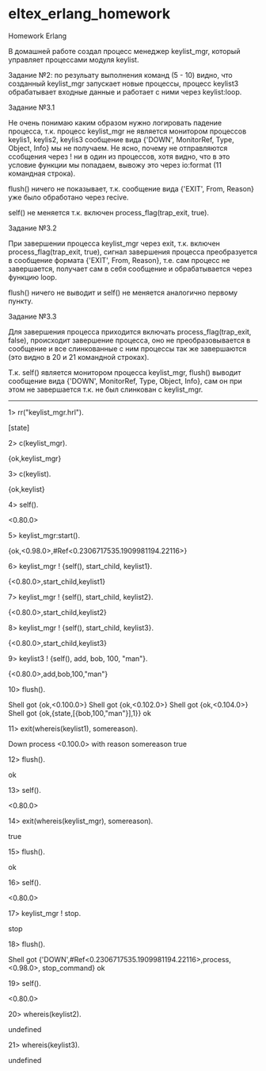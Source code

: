 # eltex_erlang_homework
Homework Erlang

В домашней работе создал процесс менеджер keylist_mgr, который управляет процессами модуля keylist.

Задание №2: по резульату выполнения команд (5 - 10) видно, что созданный keylist_mgr запускает новые процессы, процесс keylist3 обрабатывает входные данные и работает с ними через keylist:loop.

Задание №3.1

Не очень понимаю каким образом нужно логировать падение процесса, т.к. процесс keylist_mgr не является монитором процессов keylis1, keylis2, keylis3 сообщение вида {'DOWN', MonitorRef, Type, Object, Info} мы не получаем. Не ясно, почему не отправляются ссобщения через ! ни в один из процессов, хотя видно, что в это условие функции мы попадаем, вывожу это через io:format (11 командная строка).

flush() ничего не показывает, т.к. сообщение вида {'EXIT', From, Reason} уже было обработано через recive.

self() не меняется т.к. включен process_flag(trap_exit, true).

Задание №3.2

При завершении процесса keylist_mgr через exit, т.к. включен process_flag(trap_exit, true), сигнал завершения процесса преобразуется в сообщение формата {'EXIT', From, Reason}, т.е. сам процесс не завершается, получает сам в себя сообщение и обрабатывается через функцию loop.

flush() ничего не выводит и self() не меняется аналогично первому пункту.

Задание №3.3

Для завершения процесса приходится включать process_flag(trap_exit, false), происходит завершение процесса, оно не преобразовывается в сообщение и все слинкованные с ним процессы так же завершаются (это видно в 20 и 21 командной строках).

Т.к. self() является монитором процесса keylist_mgr, flush() выводит сообщение вида {'DOWN', MonitorRef, Type, Object, Info}, сам он при этом не завершается т.к. не был слинкован с keylist_mgr.

*****************************************************************************************************************************************************

1> rr("keylist_mgr.hrl").

[state]

2> c(keylist_mgr).     

{ok,keylist_mgr}

3> c(keylist).     

{ok,keylist}

4> self().

<0.80.0>

5> keylist_mgr:start().

{ok,<0.98.0>,#Ref<0.2306717535.1909981194.22116>}

6> keylist_mgr ! {self(), start_child, keylist1}.

{<0.80.0>,start_child,keylist1}

7> keylist_mgr ! {self(), start_child, keylist2}.

{<0.80.0>,start_child,keylist2}

8> keylist_mgr ! {self(), start_child, keylist3}.

{<0.80.0>,start_child,keylist3}

9> keylist3 ! {self(), add, bob, 100, "man"}.

{<0.80.0>,add,bob,100,"man"}

10> flush().                                       

Shell got {ok,<0.100.0>}
Shell got {ok,<0.102.0>}
Shell got {ok,<0.104.0>}
Shell got {ok,{state,[{bob,100,"man"}],1}}
ok

11> exit(whereis(keylist1), somereason). 

Down process <0.100.0> with reason somereason 
true

12> flush().

ok

13> self().

<0.80.0>

14> exit(whereis(keylist_mgr), somereason). 

true

15> flush().

ok

16> self().

<0.80.0>

17> keylist_mgr ! stop.

stop

18> flush().

Shell got {'DOWN',#Ref<0.2306717535.1909981194.22116>,process,<0.98.0>,
                  stop_command}
ok

19> self().

<0.80.0>

20> whereis(keylist2).                             

undefined

21> whereis(keylist3). 

undefined

